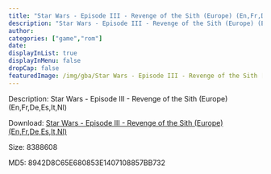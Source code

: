 ```yaml
---
title: "Star Wars - Episode III - Revenge of the Sith (Europe) (En,Fr,De,Es,It,Nl)"
description: "Star Wars - Episode III - Revenge of the Sith (Europe) (En,Fr,De,Es,It,Nl)"
author: 
categories: ["game","rom"]
date: 
displayInList: true
displayInMenu: false
dropCap: false
featuredImage: /img/gba/Star Wars - Episode III - Revenge of the Sith [Europe].jpg
---
```


Description: Star Wars - Episode III - Revenge of the Sith (Europe) (En,Fr,De,Es,It,Nl)

Download: <a style="text-decoration:underline;" href="https://mega.nz/#!yTBgHCSA!6UtCkBg3CArEn_7XNzaZtXSL-FflCR-Peyz-NAFI9WU" target = "_blank" rel = "nofollow" > Star Wars - Episode III - Revenge of the Sith (Europe) (En,Fr,De,Es,It,Nl)</a>

Size: 8388608

MD5: 8942D8C65E680853E1407108857BB732

